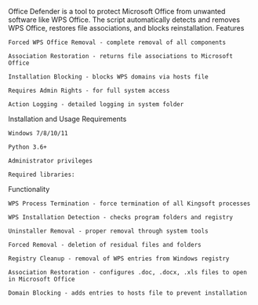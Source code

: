 Office Defender is a tool to protect Microsoft Office from unwanted software like WPS Office. The script automatically detects and removes WPS Office, restores file associations, and blocks reinstallation.
Features

    Forced WPS Office Removal - complete removal of all components

    Association Restoration - returns file associations to Microsoft Office

    Installation Blocking - blocks WPS domains via hosts file

    Requires Admin Rights - for full system access

    Action Logging - detailed logging in system folder

Installation and Usage
Requirements

    Windows 7/8/10/11

    Python 3.6+

    Administrator privileges

    Required libraries:

Functionality

    WPS Process Termination - force termination of all Kingsoft processes

    WPS Installation Detection - checks program folders and registry

    Uninstaller Removal - proper removal through system tools

    Forced Removal - deletion of residual files and folders

    Registry Cleanup - removal of WPS entries from Windows registry

    Association Restoration - configures .doc, .docx, .xls files to open in Microsoft Office

    Domain Blocking - adds entries to hosts file to prevent installation
